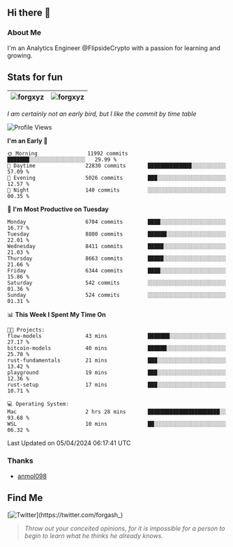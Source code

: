 ## Hi there 👋

### About Me

I'm an Analytics Engineer @FlipsideCrypto with a passion for learning and growing.
  
## Stats for fun

| <img align="center" src="https://github-readme-streak-stats.herokuapp.com/?user=forgxyz&theme=tokyonight" alt="forgxyz" /> | <img align="center" src="https://github-readme-stats.vercel.app/api?username=forgxyz&theme=tokyonight&show_icons=true" alt="forgxyz" /> |
| ------------- |------------- |

*I am certainly not an early bird, but I like the commit by time table*  

<!--START_SECTION:waka-->
![Profile Views](http://img.shields.io/badge/Profile%20Views-0-blue)

**I'm an Early 🐤** 

```text
🌞 Morning                11992 commits       ███████░░░░░░░░░░░░░░░░░░   29.99 % 
🌆 Daytime                22830 commits       ██████████████░░░░░░░░░░░   57.09 % 
🌃 Evening                5026 commits        ███░░░░░░░░░░░░░░░░░░░░░░   12.57 % 
🌙 Night                  140 commits         ░░░░░░░░░░░░░░░░░░░░░░░░░   00.35 % 
```
📅 **I'm Most Productive on Tuesday** 

```text
Monday                   6704 commits        ████░░░░░░░░░░░░░░░░░░░░░   16.77 % 
Tuesday                  8800 commits        ██████░░░░░░░░░░░░░░░░░░░   22.01 % 
Wednesday                8411 commits        █████░░░░░░░░░░░░░░░░░░░░   21.03 % 
Thursday                 8663 commits        █████░░░░░░░░░░░░░░░░░░░░   21.66 % 
Friday                   6344 commits        ████░░░░░░░░░░░░░░░░░░░░░   15.86 % 
Saturday                 542 commits         ░░░░░░░░░░░░░░░░░░░░░░░░░   01.36 % 
Sunday                   524 commits         ░░░░░░░░░░░░░░░░░░░░░░░░░   01.31 % 
```


📊 **This Week I Spent My Time On** 

```text
🐱‍💻 Projects: 
flow-models              43 mins             ███████░░░░░░░░░░░░░░░░░░   27.17 % 
bitcoin-models           40 mins             ██████░░░░░░░░░░░░░░░░░░░   25.70 % 
rust-fundamentals        21 mins             ███░░░░░░░░░░░░░░░░░░░░░░   13.42 % 
playground               19 mins             ███░░░░░░░░░░░░░░░░░░░░░░   12.36 % 
rust-setup               17 mins             ███░░░░░░░░░░░░░░░░░░░░░░   10.71 % 

💻 Operating System: 
Mac                      2 hrs 28 mins       ███████████████████████░░   93.68 % 
WSL                      10 mins             ██░░░░░░░░░░░░░░░░░░░░░░░   06.32 % 
```


 Last Updated on 05/04/2024 06:17:41 UTC
<!--END_SECTION:waka-->

### Thanks
 - [anmol098](https://github.com/anmol098/waka-readme-stats/)
  
## Find Me
[![Twitter](https://img.shields.io/twitter/url/https/twitter.com/forgash_.svg?style=social&label=Follow%20%40forgash_)](https://twitter.com/forgash_)


> *Throw out your conceited opinions, for it is impossible for a person to begin to learn what he thinks he already knows.* 
